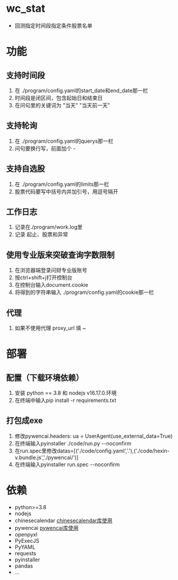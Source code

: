 # wc_stat

- 回测指定时间段指定条件股票名单

# 功能

## 支持时间段
1. 在 ./program/config.yaml的start_date和end_date那一栏
2. 时间段是闭区间，包含起始日和结束日
3. 在问句里的关键词为 "当天" "当天前一天"

## 支持轮询
1. 在 ./program/config.yaml的querys那一栏
2. 问句要换行写，前面加个 - 

## 支持自选股
1. 在 ./program/config.yaml的limits那一栏
2. 股票代码要写中括号内并加引号，用逗号隔开

## 工作日志
1. 记录在./program/work.log里
2. 记录 起止、股票和异常

## 使用专业版来突破查询字数限制
1. 在浏览器端登录问财专业版账号
2. 按ctrl+shift+j打开控制台
3. 在控制台输入document.cookie
4. 将得到的字符串输入 ./program/config.yaml的cookie那一栏

## 代理
1. 如果不使用代理 proxy_url 填 ~

# 部署

## 配置（下载环境依赖）
1. 安装 python == 3.8 和 nodejs v16.17.0.环境
2. 在终端中输入pip install -r requirements.txt

## 打包成exe
1. 修改pywencai.headers: ua = UserAgent(use_external_data=True)
2. 在终端输入pyinstaller ./code/run.py --noconfirm
3. 在run.spec里修改datas=[('./code/config.yaml','.'),('./code/hexin-v.bundle.js','./pywencai/')]
4. 在终端输入pyinstaller run.spec --noconfirm

# 依赖

- python>=3.8
- nodejs
- chinesecalendar [chinesecalendar库使用](https://github.com/LKI/chinese-calendar)
- pywencai [pywencai库使用](https://github.com/zsrl/pywencai)
- openpyxl
- PyExecJS
- PyYAML
- requests
- pyinstaller
- pandas
- ...
